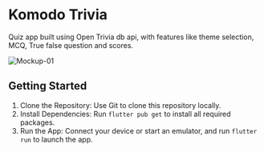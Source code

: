 # Komodo Trivia

Quiz app built using Open Trivia db api, with features like theme selection, MCQ, True false question and scores.

![Mockup-01](https://github.com/s4nk37/komodotrivia/assets/44511437/bc4f31fd-2096-41d5-abd2-1d7aec1b5c11)

## Getting Started

1) Clone the Repository: Use Git to clone this repository locally.
2) Install Dependencies: Run `flutter pub get` to install all required packages.
3) Run the App: Connect your device or start an emulator, and run `flutter run` to launch the app.

